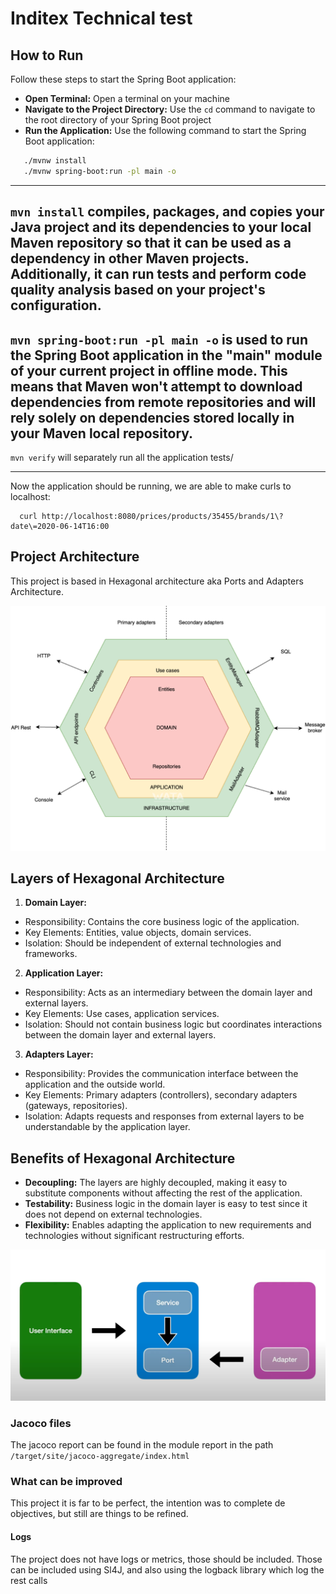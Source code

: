 # Inditex Technical test

## How to Run

Follow these steps to start the Spring Boot application:

* **Open Terminal:** Open a terminal on your machine
* **Navigate to the Project Directory:** Use the `cd` command to navigate to the root directory of your Spring Boot
  project
* **Run the Application:** Use the following command to start the Spring Boot application:

```bash
   ./mvnw install
   ./mvnw spring-boot:run -pl main -o
```

---
`mvn install` compiles, packages, and copies your Java project and its dependencies to your local Maven repository so
that
it can be used as a dependency in other Maven projects. Additionally, it can run tests and perform code quality analysis
based on your project's configuration.
---
`mvn spring-boot:run -pl main -o` is used to run the Spring Boot application in the "main" module of your current
project in offline mode. This means that
Maven won't attempt to download dependencies from remote repositories and will rely solely on dependencies stored
locally in your Maven local repository.
---
`mvn verify`  will separately run all the application tests/ 

---
Now the application should be running, we are able to make curls to localhost:

```curl
  curl http://localhost:8080/prices/products/35455/brands/1\?date\=2020-06-14T16:00
```

## Project Architecture

This project is based in Hexagonal architecture aka Ports and Adapters Architecture.

![img.png](img.png)

## Layers of Hexagonal Architecture

1. **Domain Layer:**

- Responsibility: Contains the core business logic of the application.
- Key Elements: Entities, value objects, domain services.
- Isolation: Should be independent of external technologies and frameworks.

2. **Application Layer:**

- Responsibility: Acts as an intermediary between the domain layer and external layers.
- Key Elements: Use cases, application services.
- Isolation: Should not contain business logic but coordinates interactions between the domain layer and external
  layers.

3. **Adapters Layer:**

- Responsibility: Provides the communication interface between the application and the outside world.
- Key Elements: Primary adapters (controllers), secondary adapters (gateways, repositories).
- Isolation: Adapts requests and responses from external layers to be understandable by the application layer.

## Benefits of Hexagonal Architecture

- **Decoupling:** The layers are highly decoupled, making it easy to substitute components without affecting the rest of
  the application.
- **Testability:** Business logic in the domain layer is easy to test since it does not depend on external technologies.
- **Flexibility:** Enables adapting the application to new requirements and technologies without significant
  restructuring efforts.

![img_1.png](img_1.png)

### Jacoco files

The jacoco report can be found in the module report in the path
`/target/site/jacoco-aggregate/index.html`

### What can be improved

This project it is far to be perfect, the intention was to complete de objectives, but still are things to be refined.

#### Logs

The project does not have logs or metrics, those should be included.
Those can be included using Sl4J, and also using the logback library which log the rest calls


   